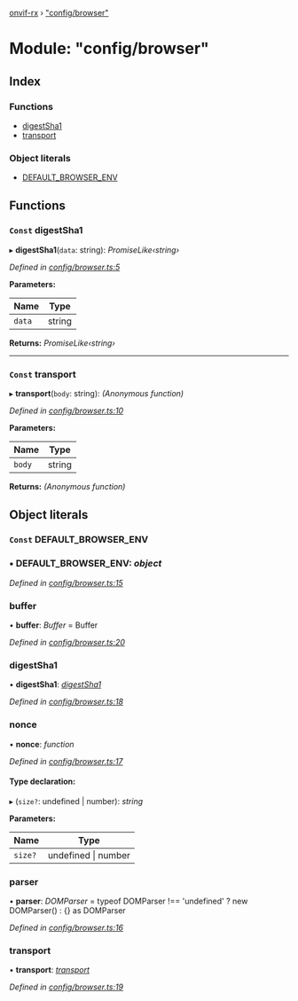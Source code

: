[onvif-rx](../README.md) › ["config/browser"](_config_browser_.md)

# Module: "config/browser"

## Index

### Functions

* [digestSha1](_config_browser_.md#const-digestsha1)
* [transport](_config_browser_.md#const-transport)

### Object literals

* [DEFAULT_BROWSER_ENV](_config_browser_.md#const-default_browser_env)

## Functions

### `Const` digestSha1

▸ **digestSha1**(`data`: string): *PromiseLike‹string›*

*Defined in [config/browser.ts:5](https://github.com/patrickmichalina/onvif-rx/blob/3e9b152/src/config/browser.ts#L5)*

**Parameters:**

Name | Type |
------ | ------ |
`data` | string |

**Returns:** *PromiseLike‹string›*

___

### `Const` transport

▸ **transport**(`body`: string): *(Anonymous function)*

*Defined in [config/browser.ts:10](https://github.com/patrickmichalina/onvif-rx/blob/3e9b152/src/config/browser.ts#L10)*

**Parameters:**

Name | Type |
------ | ------ |
`body` | string |

**Returns:** *(Anonymous function)*

## Object literals

### `Const` DEFAULT_BROWSER_ENV

### ▪ **DEFAULT_BROWSER_ENV**: *object*

*Defined in [config/browser.ts:15](https://github.com/patrickmichalina/onvif-rx/blob/3e9b152/src/config/browser.ts#L15)*

###  buffer

• **buffer**: *Buffer* = Buffer

*Defined in [config/browser.ts:20](https://github.com/patrickmichalina/onvif-rx/blob/3e9b152/src/config/browser.ts#L20)*

###  digestSha1

• **digestSha1**: *[digestSha1](_config_browser_.md#const-digestsha1)*

*Defined in [config/browser.ts:18](https://github.com/patrickmichalina/onvif-rx/blob/3e9b152/src/config/browser.ts#L18)*

###  nonce

• **nonce**: *function*

*Defined in [config/browser.ts:17](https://github.com/patrickmichalina/onvif-rx/blob/3e9b152/src/config/browser.ts#L17)*

#### Type declaration:

▸ (`size?`: undefined | number): *string*

**Parameters:**

Name | Type |
------ | ------ |
`size?` | undefined &#124; number |

###  parser

• **parser**: *DOMParser* = typeof DOMParser !== 'undefined' ? new DOMParser() : {} as DOMParser

*Defined in [config/browser.ts:16](https://github.com/patrickmichalina/onvif-rx/blob/3e9b152/src/config/browser.ts#L16)*

###  transport

• **transport**: *[transport](_config_browser_.md#const-transport)*

*Defined in [config/browser.ts:19](https://github.com/patrickmichalina/onvif-rx/blob/3e9b152/src/config/browser.ts#L19)*
